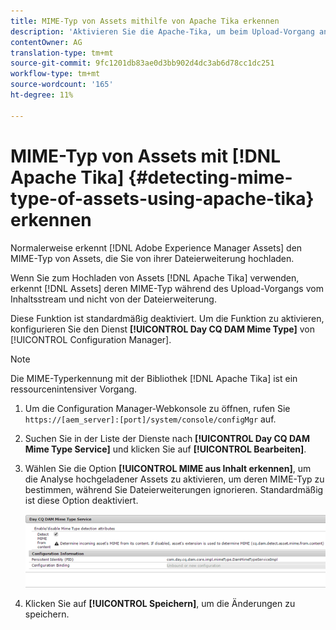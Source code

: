 ```yaml
---
title: MIME-Typ von Assets mithilfe von Apache Tika erkennen
description: 'Aktivieren Sie die Apache-Tika, um beim Upload-Vorgang anstelle der Dateierweiterung den MIME-Typ von Assets vom Inhaltsstream zu erkennen. [!DNL Experience Manager Assets] '
contentOwner: AG
translation-type: tm+mt
source-git-commit: 9fc1201db83ae0d3bb902d4dc3ab6d78cc1dc251
workflow-type: tm+mt
source-wordcount: '165'
ht-degree: 11%

---
```



# MIME-Typ von Assets mit [!DNL Apache Tika] {#detecting-mime-type-of-assets-using-apache-tika} erkennen

Normalerweise erkennt [!DNL Adobe Experience Manager Assets] den MIME-Typ von Assets, die Sie von ihrer Dateierweiterung hochladen.

Wenn Sie zum Hochladen von Assets [!DNL Apache Tika] verwenden, erkennt [!DNL Assets] deren MIME-Typ während des Upload-Vorgangs vom Inhaltsstream und nicht von der Dateierweiterung.

Diese Funktion ist standardmäßig deaktiviert.  Um die Funktion zu aktivieren, konfigurieren Sie den Dienst **[!UICONTROL Day CQ DAM Mime Type]** von [!UICONTROL Configuration Manager].

>[!NOTE]
>
>Die MIME-Typerkennung mit der Bibliothek [!DNL Apache Tika] ist ein ressourcenintensiver Vorgang.

1. Um die Configuration Manager-Webkonsole zu öffnen, rufen Sie `https://[aem_server]:[port]/system/console/configMgr` auf.

1. Suchen Sie in der Liste der Dienste nach **[!UICONTROL Day CQ DAM Mime Type Service]** und klicken Sie auf **[!UICONTROL Bearbeiten]**.

1. Wählen Sie die Option **[!UICONTROL MIME aus Inhalt erkennen]**, um die Analyse hochgeladener Assets zu aktivieren, um deren MIME-Typ zu bestimmen, während Sie Dateierweiterungen ignorieren. Standardmäßig ist diese Option deaktiviert. 

   ![chlimage_1-333](assets/chlimage_1-333.png)

1. Klicken Sie auf **[!UICONTROL Speichern]**, um die Änderungen zu speichern.

